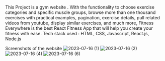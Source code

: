 This Project is a gym website .
With the functionality to choose exercise categories and specific muscle groups, browse more than one thousand exercises with practical examples, pagination, exercise details, pull related videos from youtube, display similar exercises, and much more, Fitness Everywhere is the best React Fitness App that will help you create your fitness with ease.
Tech stack used : HTML, CSS, Javascript, React.js, Node.js


Screenshots of the website
![2023-07-16 (1)](https://github.com/nikita13shammi/Fitness-Everywhere/assets/86830151/a649a660-e52d-44ae-98a5-5d976ca654ca)
![2023-07-16 (2)](https://github.com/nikita13shammi/Fitness-Everywhere/assets/86830151/e4e355bb-febb-415d-a170-82e17ac0dcd6)
![2023-07-16 (4)](https://github.com/nikita13shammi/Fitness-Everywhere/assets/86830151/c7b41d30-643b-4830-8171-e203d8164dd2)
![2023-07-16 (6)](https://github.com/nikita13shammi/Fitness-Everywhere/assets/86830151/ea26dc58-fd3c-4610-ac69-7e22b2b89278)
